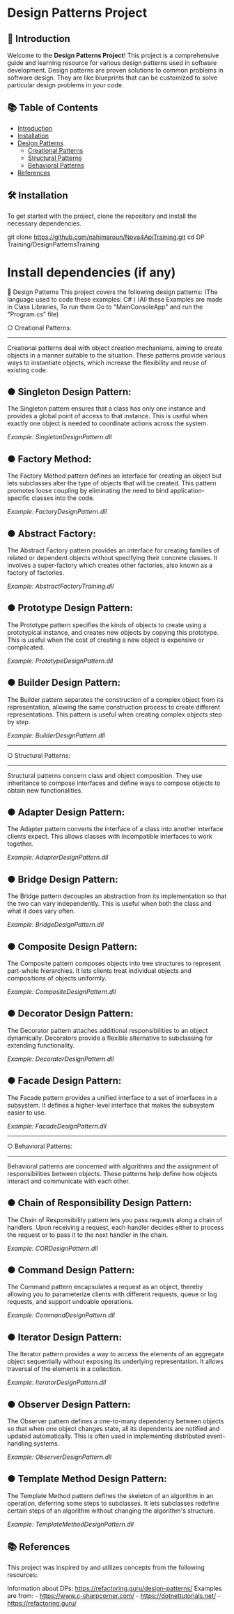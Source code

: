 # Design Patterns Project

## 🌟 Introduction
Welcome to the **Design Patterns Project**! This project is a comprehensive guide and learning resource for various design patterns used in software development. Design patterns are proven solutions to common problems in software design. They are like blueprints that can be customized to solve particular design problems in your code.

## 📚 Table of Contents
- [Introduction](#-introduction)
- [Installation](#-installation)
- [Design Patterns](#-design-patterns)
  - [Creational Patterns](#creational-patterns)
  - [Structural Patterns](#structural-patterns)
  - [Behavioral Patterns](#behavioral-patterns)
- [References](#-References)

## 🛠 Installation
To get started with the project, clone the repository and install the necessary dependencies.

git clone https://github.com/nahimaroun/Nova4ApiTraining.git
cd DP Training/DesignPatternsTraining
# Install dependencies (if any)

🧩 Design Patterns
This project covers the following design patterns:
(The language used to code these examples:  C# ) 
(All these Examples are made in Class Libraries, To run them Go to "MainConsoleApp" and run the "Program.cs" file)

○ Creational Patterns:
______________________
Creational patterns deal with object creation mechanisms, aiming to create objects in a manner suitable to the situation. These patterns provide various ways to instantiate objects, which increase the flexibility and reuse of existing code.

● Singleton Design Pattern:
----------------------------
The Singleton pattern ensures that a class has only one instance and provides a global point of access to that instance. This is useful when exactly one object is needed to coordinate actions across the system.

*Example: SingletonDesignPattern.dll*

● Factory Method:
------------------
The Factory Method pattern defines an interface for creating an object but lets subclasses alter the type of objects that will be created. This pattern promotes loose coupling by eliminating the need to bind application-specific classes into the code.

*Example: FactoryDesignPattern.dll*

● Abstract Factory:
--------------------
The Abstract Factory pattern provides an interface for creating families of related or dependent objects without specifying their concrete classes. It involves a super-factory which creates other factories, also known as a factory of factories.

*Example: AbstractFactoryTraining.dll*

● Prototype Design Pattern:
----------------------------
The Prototype pattern specifies the kinds of objects to create using a prototypical instance, and creates new objects by copying this prototype. This is useful when the cost of creating a new object is expensive or complicated.

*Example: PrototypeDesignPattern.dll*

● Builder Design Pattern:
--------------------------
The Builder pattern separates the construction of a complex object from its representation, allowing the same construction process to create different representations. This pattern is useful when creating complex objects step by step.

*Example: BuilderDesignPattern.dll*

____________________________________________________________

○  Structural Patterns:
_______________________
Structural patterns concern class and object composition. They use inheritance to compose interfaces and define ways to compose objects to obtain new functionalities.

● Adapter Design Pattern:
--------------------------
The Adapter pattern converts the interface of a class into another interface clients expect. This allows classes with incompatible interfaces to work together.

*Example: AdapterDesignPattern.dll*

● Bridge Design Pattern:
-------------------------
The Bridge pattern decouples an abstraction from its implementation so that the two can vary independently. This is useful when both the class and what it does vary often.

*Example: BridgeDesignPattern.dll*

● Composite Design Pattern:
----------------------------
The Composite pattern composes objects into tree structures to represent part-whole hierarchies. It lets clients treat individual objects and compositions of objects uniformly.

*Example: CompositeDesignPattern.dll*

● Decorator Design Pattern:
----------------------------
The Decorator pattern attaches additional responsibilities to an object dynamically. Decorators provide a flexible alternative to subclassing for extending functionality.

*Example: DecoratorDesignPattern.dll*

● Facade Design Pattern:
-------------------------
The Facade pattern provides a unified interface to a set of interfaces in a subsystem. It defines a higher-level interface that makes the subsystem easier to use.

*Example: FacadeDesignPattern.dll*

____________________________________________________________

○ Behavioral Patterns:
_______________________
Behavioral patterns are concerned with algorithms and the assignment of responsibilities between objects. These patterns help define how objects interact and communicate with each other.

● Chain of Responsibility Design Pattern:
-------------------------------------------
The Chain of Responsibility pattern lets you pass requests along a chain of handlers. Upon receiving a request, each handler decides either to process the request or to pass it to the next handler in the chain.

*Example: CORDesignPattern.dll*

● Command Design Pattern:
--------------------------
The Command pattern encapsulates a request as an object, thereby allowing you to parameterize clients with different requests, queue or log requests, and support undoable operations.

*Example: CommandDesignPattern.dll*

● Iterator Design Pattern:
---------------------------
The Iterator pattern provides a way to access the elements of an aggregate object sequentially without exposing its underlying representation. It allows traversal of the elements in a collection.

*Example: IteratorDesignPattern.dll*

● Observer Design Pattern:
---------------------------
The Observer pattern defines a one-to-many dependency between objects so that when one object changes state, all its dependents are notified and updated automatically. This is often used in implementing distributed event-handling systems.

*Example: ObserverDesignPattern.dll*

● Template Method Design Pattern:
----------------------------------
The Template Method pattern defines the skeleton of an algorithm in an operation, deferring some steps to subclasses. It lets subclasses redefine certain steps of an algorithm without changing the algorithm's structure.

*Example: TemplateMethodDesignPattern.dll*

## 📚 References
This project was inspired by and utilizes concepts from the following resources:

Information about DPs: https://refactoring.guru/design-patterns/
Examples are from: - https://www.c-sharpcorner.com/
                   - https://dotnettutorials.net/
                   - https://refactoring.guru/

